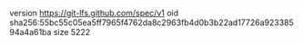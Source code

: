 version https://git-lfs.github.com/spec/v1
oid sha256:55bc55c05ea5ff7965f4762da8c2963fb4d0b3b22ad17726a92338594a4a61ba
size 5222
